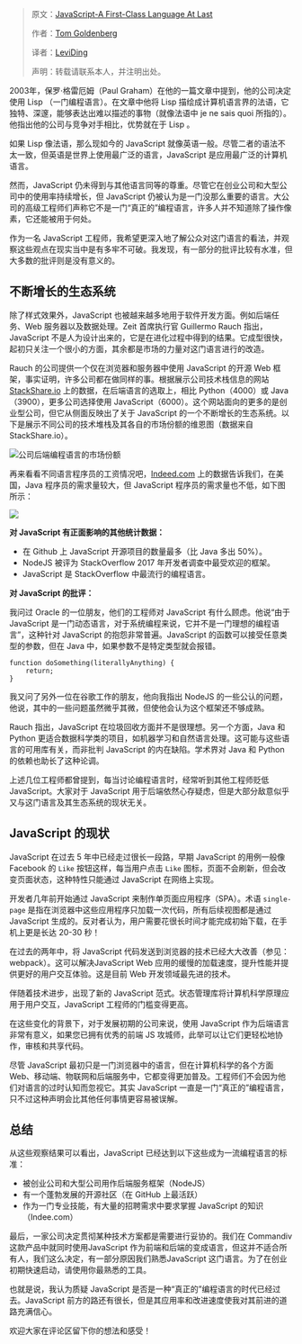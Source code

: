 ﻿> 原文：[JavaScript-A First-Class Language At Last](https://hackernoon.com/javascript-a-first-class-language-at-last-209376f69731)
>
> 作者：[Tom Goldenberg](https://hackernoon.com/@tomgoldenberg)
>
> 译者：[LeviDing](http://www.dingxuewen.com/)
>
> 声明：转载请联系本人，并注明出处。

2003年，保罗·格雷厄姆（Paul Graham）在他的一篇文章中提到，他的公司决定使用 Lisp （一门编程语言）。在文章中他将 Lisp 描绘成计算机语言界的法语，它独特、深邃，能够表达出难以描述的事物（就像法语中 je ne sais quoi 所指的）。他指出他的公司与竞争对手相比，优势就在于 Lisp 。

如果 Lisp 像法语，那么现如今的 JavaScript 就像英语一般。尽管二者的语法不太一致，但英语是世界上使用最广泛的语言，JavaScript 是应用最广泛的计算机语言。

然而，JavaScript 仍未得到与其他语言同等的尊重。尽管它在创业公司和大型公司中的使用率持续增长，但 JavaScript 仍被认为是一门没那么重要的语言。大公司的高级工程师们声称它不是一门“真正的”编程语言，许多人并不知道除了操作像素，它还能被用于何处。

作为一名 JavaScript 工程师，我希望更深入地了解公众对这门语言的看法，并观察这些观点在现实当中是有多牢不可破。我发现，有一部分的批评比较有水准，但大多数的批评则是没有意义的。

## 不断增长的生态系统

除了样式效果外，JavaScript 也被越来越多地用于软件开发方面。例如后端任务、Web 服务器以及数据处理。Zeit 首席执行官 Guillermo Rauch 指出，JavaScript 不是人为设计出来的，它是在进化过程中得到的结果。它成型很快，起初只关注一个很小的方面，其余都是市场的力量对这门语言进行的改造。

Rauch 的公司提供一个仅在浏览器和服务器中使用 JavaScript 的开源 Web 框架，事实证明，许多公司都在做同样的事。根据展示公司技术栈信息的网站 [StackShare.io](https://StackShare.io) 上的数据，在后端语言的选取上，相比 Python（4000）或 Java（3900），更多公司选择使用 JavaScript（6000）。这个网站面向的更多的是创业型公司，但它从侧面反映出了关于 JavaScript 的一个不断增长的生态系统。以下是展示不同公司的技术堆栈及其各自的市场份额的维恩图（数据来自 StackShare.io）。

![公司后端编程语言的市场份额](http://oiklhfczu.bkt.clouddn.com/17-5-25/39057977.jpg)

再来看看不同语言程序员的工资情况吧，[Indeed.com](https://indeed.com) 上的数据告诉我们，在美国，Java 程序员的需求量较大，但 JavaScript 程序员的需求量也不低，如下图所示：

![](http://oiklhfczu.bkt.clouddn.com/17-5-25/81047768.jpg)

**对 JavaScript 有正面影响的其他统计数据：**

- 在 Github 上 JavaScript 开源项目的数量最多（比 Java 多出 50%）。
- NodeJS 被评为 StackOverflow 2017 年开发者调查中最受欢迎的框架。
- JavaScript 是 StackOverflow 中最流行的编程语言。

**对 JavaScript 的批评：**

我问过 Oracle 的一位朋友，他们的工程师对 JavaScript 有什么顾虑。他说“由于 JavaScript 是一门动态语言，对于系统编程来说，它并不是一门理想的编程语言”，这种针对 JavaScript 的抱怨非常普遍。JavaScript 的函数可以接受任意类型的参数，但在 Java 中，如果参数不是特定类型就会报错。

```
function doSomething(literallyAnything) { 
    return;
}
```

我又问了另外一位在谷歌工作的朋友，他向我指出 NodeJS 的一些公认的问题，他说，其中的一些问题虽然微乎其微，但使他会认为这个框架还不够成熟。

Rauch 指出，JavaScript 在垃圾回收方面并不是很理想。另一个方面，Java 和 Python 更适合数据科学类的项目，如机器学习和自然语言处理。这可能与这些语言的可用库有关，而非批判 JavaScript 的内在缺陷。学术界对 Java 和 Python 的依赖也助长了这种论调。

上述几位工程师都曾提到，每当讨论编程语言时，经常听到其他工程师贬低 JavaScript。大家对于 JavaScript 用于后端依然心存疑虑，但是大部分敌意似乎又与这门语言及其生态系统的现状无关。

## JavaScript 的现状

JavaScript 在过去 5 年中已经走过很长一段路，早期 JavaScript 的用例一般像 Facebook 的 `Like` 按钮这样，每当用户点击 `Like` 图标，页面不会刷新，但会改变页面状态，这种特性只能通过 JavaScript 在网络上实现。

开发者几年前开始通过 JavaScript 来制作单页面应用程序（SPA）。术语 `single-page` 是指在浏览器中这些应用程序只加载一次代码，所有后续视图都是通过 JavaScript 生成的。反对者认为，用户需要花很长时间才能完成初始下载，在手机上更是长达 20-30 秒！

在过去的两年中，将 JavaScript 代码发送到浏览器的技术已经大大改善（参见：webpack）。这可以解决JavaScript Web 应用的缓慢的加载速度，提升性能并提供更好的用户交互体验。这是目前 Web 开发领域最先进的技术。

伴随着技术进步，出现了新的 JavaScript 范式。状态管理库将计算机科学原理应用于用户交互，JavaScript 工程师的门槛变得更高。

在这些变化的背景下，对于发展初期的公司来说，使用 JavaScript 作为后端语言非常有意义，如果您已拥有优秀的前端 JS 攻城师，此举可以让它们更轻松地协作，审核和共享代码。

尽管 JavaScript 最初只是一门浏览器中的语言，但在计算机科学的各个方面 Web、移动端、物联网和后端服务中，它都变得更加普及。工程师们不会因为他们对语言的过时认知而忽视它。其实 JavaScript 一直是一门“真正的”编程语言，只不过这种声明会比其他任何事情更容易被误解。

## 总结

从这些观察结果可以看出，JavaScript 已经达到以下这些成为一流编程语言的标准：

- 被创业公司和大型公司用作后端服务框架（NodeJS）
- 有一个蓬勃发展的开源社区（在 GitHub 上最活跃）
- 作为一门专业技能，有大量的招聘需求中要求掌握 JavaScript 的知识（Indee.com）

最后，一家公司决定贯彻某种技术方案都是需要进行妥协的。我们在 Commandiv 这款产品中就同时使用JavaScript 作为前端和后端的变成语言，但这并不适合所有人，我们这么决定，有一部分原因我们熟悉JavaScript 这门语言。为了在创业初期快速启动，请使用你最熟悉的工具。

也就是说，我认为质疑 JavaScript 是否是一种“真正的”编程语言的时代已经过去。JavaScript 前方的路还有很长，但是其应用率和改进速度使我对其前进的道路充满信心。


欢迎大家在评论区留下你的想法和感受！
